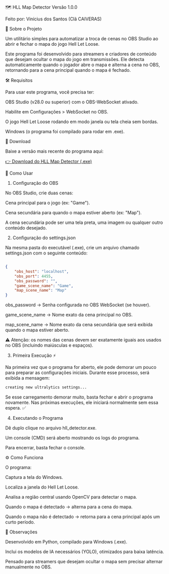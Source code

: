🗺️ HLL Map Detector
Versão 1.0.0

Feito por: Vinícius dos Santos (Clã CAIVERAS)

📖 Sobre o Projeto

Um utilitário simples para automatizar a troca de cenas no OBS Studio ao abrir e fechar o mapa do jogo Hell Let Loose.

Este programa foi desenvolvido para streamers e criadores de conteúdo que desejam ocultar o mapa do jogo em transmissões. Ele detecta automaticamente quando o jogador abre o mapa e alterna a cena no OBS, retornando para a cena principal quando o mapa é fechado.

🛠️ Requisitos

Para usar este programa, você precisa ter:

OBS Studio (v28.0 ou superior) com o OBS-WebSocket ativado.

Habilite em Configurações > WebSocket no OBS.

O jogo Hell Let Loose rodando em modo janela ou tela cheia sem bordas.

Windows (o programa foi compilado para rodar em .exe).

💾 Download

Baixe a versão mais recente do programa aqui:

[👉 Download do HLL Map Detector (.exe)](https://drive.google.com/file/d/1WBzVWxwdqfG_M9dqfi5zF8LjwPUR065O/view?usp=sharing)

🚀 Como Usar
1. Configuração do OBS

No OBS Studio, crie duas cenas:

Cena principal para o jogo (ex: "Game").

Cena secundária para quando o mapa estiver aberto (ex: "Map").

A cena secundária pode ser uma tela preta, uma imagem ou qualquer outro conteúdo desejado.

2. Configuração do settings.json

Na mesma pasta do executável (.exe), crie um arquivo chamado settings.json com o seguinte conteúdo:

``` json

{
    "obs_host": "localhost",
    "obs_port": 4455,
    "obs_password": "",
    "game_scene_name": "Game",
    "map_scene_name": "Map"
}

```

obs_password → Senha configurada no OBS WebSocket (se houver).

game_scene_name → Nome exato da cena principal no OBS.

map_scene_name → Nome exato da cena secundária que será exibida quando o mapa estiver aberto.

⚠️ Atenção: os nomes das cenas devem ser exatamente iguais aos usados no OBS (incluindo maiúsculas e espaços).

3. Primeira Execução ⚡

Na primeira vez que o programa for aberto, ele pode demorar um pouco para preparar as configurações iniciais.
Durante esse processo, será exibida a mensagem:

``` cmd
creating new ultralytics settings...
```

Se esse carregamento demorar muito, basta fechar e abrir o programa novamente.
Nas próximas execuções, ele iniciará normalmente sem essa espera. ✅

4. Executando o Programa

Dê duplo clique no arquivo hll_detector.exe.

Um console (CMD) será aberto mostrando os logs do programa.

Para encerrar, basta fechar o console.

⚙️ Como Funciona

O programa:

Captura a tela do Windows.

Localiza a janela do Hell Let Loose.

Analisa a região central usando OpenCV para detectar o mapa.

Quando o mapa é detectado → alterna para a cena do mapa.

Quando o mapa não é detectado → retorna para a cena principal após um curto período.

📝 Observações

Desenvolvido em Python, compilado para Windows (.exe).

Inclui os modelos de IA necessários (YOLO), otimizados para baixa latência.

Pensado para streamers que desejam ocultar o mapa sem precisar alternar manualmente no OBS.
